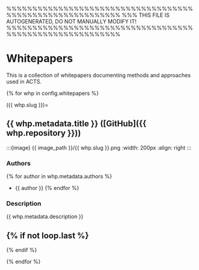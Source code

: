 %%%%%%%%%%%%%%%%%%%%%%%%%%%%%%%%%%%%%%%%%%%%%%%%%%%%%%%%%%
%%% THIS FILE IS AUTOGENERATED, DO NOT MANUALLY MODIFY IT!
%%%%%%%%%%%%%%%%%%%%%%%%%%%%%%%%%%%%%%%%%%%%%%%%%%%%%%%%%%

# Whitepapers

This is a collection of whitepapers documenting methods and approaches used
in ACTS.

{% for whp in config.whitepapers %}

({{ whp.slug }})=
## {{ whp.metadata.title }} ([GitHub]({{ whp.repository }}))

:::{image} {{ image_path }}/{{ whp.slug }}.png
:width: 200px
:align: right
:::

### Authors
{% for author in whp.metadata.authors %}
- {{ author }}
{% endfor %}


### Description
{{ whp.metadata.description }}

<span style="display:block;clear:both;"></span>

{% if not loop.last %}
---
{% endif %}

{% endfor %}
